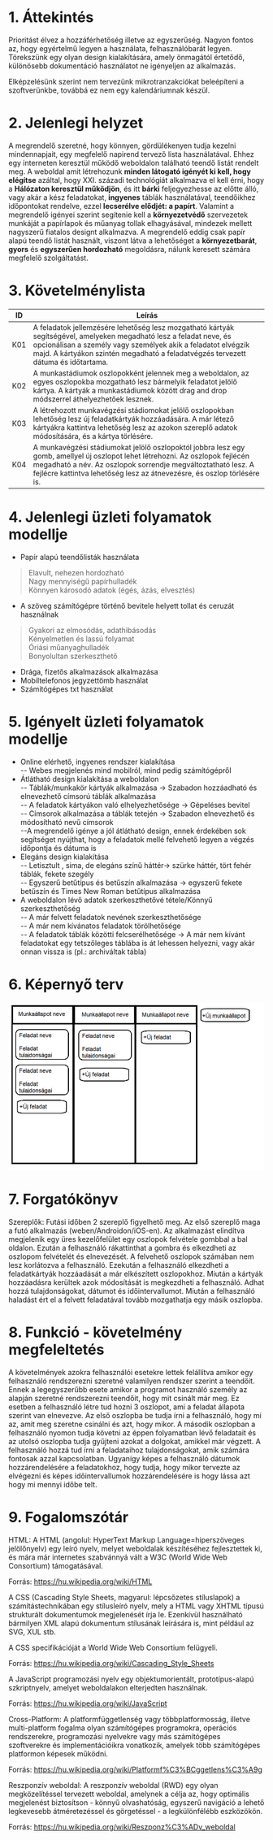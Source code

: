 1\. Áttekintés
==============
Prioritást élvez a hozzáférhetőség illetve az egyszerűség. Nagyon fontos az, hogy egyértelmű legyen a használata, felhasználóbarát legyen.
Törekszünk egy olyan design kialakítására, amely önmagától értetődő, különösebb dokumentáció használatot ne igényeljen az alkalmazás.

Elképzelésünk szerint nem tervezünk mikrotranzakciókat beleépíteni a szoftverünkbe, továbbá ez nem egy kalendáriumnak készül.

2\. Jelenlegi helyzet
=====================
A megrendelő szeretné, hogy könnyen, gördülékenyen tudja kezelni mindennapjait, egy megfelelő napirend tervező lista használatával. Ehhez egy interneten keresztül működő weboldalon található teendő listát rendelt meg. A weboldal amit létrehozunk **minden látogató igényét ki kell, hogy elégítse** azáltal, hogy XXI. századi technológiát alkalmazva el kell érni, hogy a **Hálózaton keresztül működjön**, és itt **bárki** feljegyezhesse az előtte álló, vagy akár a kész feladatokat, **ingyenes** táblák használatával, teendőikhez időpontokat rendelve, ezzel **lecserélve elődjét: a papírt**. Valamint a megrendelő igényei szerint segítenie kell a **környezetvédő** szervezetek munkáját a papírlapok és műanyag tollak elhagyásával, mindezek mellett nagyszerű fiatalos designt alkalmazva.
A megrendelő eddig csak papír alapú teendő listát használt, viszont látva a lehetőséget a **környezetbarát**, **gyors** és **egyszerűen hordozható** megoldásra, nálunk keresett számára megfelelő szolgáltatást.

3\. Követelménylista
====================
| ID | Leírás |
|----| ------ |
|K01| A feladatok jellemzésére lehetőség lesz mozgatható kártyák segítségével, amelyeken megadható lesz a feladat neve, és opcionálisan a személy vagy személyek akik a feladatot elvégzik majd. A kártyákon szintén megadható a feladatvégzés tervezett dátuma és időtartama.|
|K02| A munkastádiumok oszlopokként jelennek meg a weboldalon, az egyes oszlopokba mozgatható lesz bármelyik feladatot jelölő kártya. A kártyák a munkastádiumok között drag and drop módszerrel áthelyezhetőek lesznek. |
|K03| A létrehozott munkavégzési stádiomokat jelölő oszlopokban lehetőség lesz új feladatkártyák hozzáadására. A már létező kártyákra kattintva lehetőség lesz az azokon szereplő adatok módosítására, és a kártya törlésére.|
|K04| A munkavégzési stádiumokat jelölő oszlopoktól jobbra lesz egy gomb, amellyel új oszlopot lehet létrehozni. Az oszlopok fejlécén megadható a név. Az oszlopok sorrendje megváltoztatható lesz. A fejlécre kattintva lehetőség lesz az átnevezésre, és oszlop törlésére is.|
   
   

4\. Jelenlegi üzleti folyamatok modellje
===============================
- Papír alapú teendőlisták használata
> Elavult, nehezen hordozható\
> Nagy mennyiségű papírhulladék\
> Könnyen károsodó adatok (égés, ázás, elvesztés)
- A szöveg számítógépre történő bevitele helyett tollat és ceruzát használnak
> Gyakori az elmosódás, adathibásodás\
> Kényelmetlen és lassú folyamat\
> Óriási műanyaghulladék\
> Bonyolultan szerkeszthető
- Drága, fizetős alkalmazások alkalmazása
- Mobiltelefonos jegyzettömb használat
- Számítógépes txt használat

   
5\. Igényelt üzleti folyamatok modellje
==============================
- Online elérhető, ingyenes rendszer kialakítása\
-- Webes megjelenés mind mobilról, mind pedig számítógépről
- Átlátható design kialakítása a weboldalon\
-- Táblák/munkakör kártyák alkalmazása -> Szabadon hozzáadható és elnevezhető címsorú táblák alkalmazása\
-- A feladatok kártyákon való elhelyezhetősége -> Gépeléses bevitel\
-- Címsorok alkalmazása a táblák tetején -> Szabadon elnevezhető és módosítható nevű címsorok\
--A megrendelő igénye a jól átlátható design, ennek érdekében sok segítséget nyújthat, hogy a feladatok mellé felvehető legyen a végzés időpontja és dátuma is
- Elegáns design kialakítása\
-- Letisztult , sima, de elegáns színű háttér-> szürke háttér, tört fehér táblák, fekete szegély\
-- Egyszerű betűtípus és betűszín alkalmazása -> egyszerű fekete betűszín és Times New Roman betűtípus alkalmazása
- A weboldalon lévő adatok szerkeszthetővé tétele/Könnyű szerkeszthetőség\
-- A már felvett feladatok nevének szerkeszthetősége\
-- A már nem kívánatos feladatok törölhetősége\
-- A feladatok táblák közötti felcserélhetősége -> A már nem kívánt feladatokat egy tetszőleges táblába is át lehessen helyezni, vagy akár onnan vissza is (pl.: archiváltak tábla)

6\. Képernyő terv
=================
![ Képernyőterv kép betöltése sikertelen](./kepernyoterv.png)

7\. Forgatókönyv
================

Szereplők: Futási időben 2 szereplő figyelhető meg. Az első szereplő maga a futó alkalmazás (weben/Androidon/iOS-en). Az alkalmazást elindítva megjelenik egy üres kezelőfelület egy oszlopok felvétele gombbal a bal oldalon. Ezután a felhasználó rákattinthat a gombra és elkezdheti az oszlopom felvételét és elnevezését. A felvehető oszlopok számában nem lesz korlátozva a felhasználó. Ezekután a felhasználó elkezdheti a feladatkártyák hozzáadását a már elkészített oszlopokhoz. Miután a kártyák hozzáadásra kerültek azok módosítását is megkezdheti a felhasználó. Adhat hozzá tulajdonságokat, dátumot és időintervallumot. Miután a felhasználó haladást ért el a felvett feladatával tovább mozgathatja egy másik oszlopba.

8\. Funkció - követelmény megfeleltetés
=======================================

A követelmények azokra felhasználói esetekre lettek felállítva amikor egy felhasználó rendszerezni szeretné valamilyen rendszer szerint a teendőit. Ennek a legegyszerűbb esete amikor a programot használó személy az alapján szeretné rendszerezni teendőit, hogy mit csinált már meg. Ez esetben a felhasználó létre tud hozni 3 oszlopot, ami a feladat állapota szerint van elnevezve. Az első oszlopba be tudja írni a felhasználó, hogy mi az, amit meg szeretne csinálni és azt, hogy mikor. A második oszlopban a felhasználó nyomon tudja követni az éppen folyamatban lévő feladatait és az utolsó oszlopba tudja gyűjteni azokat a dolgokat, amikkel már végzett. A felhasználó hozzá tud írni a feladataihoz tulajdonságokat, amik számára fontosak azzal kapcsolatban. Ugyanígy képes a felhasználó dátumok hozzárendelésére a feladatokhoz, hogy tudja, hogy mikor tervezte az elvégezni és képes időintervallumok hozzárendelésére is hogy lássa azt hogy mi mennyi időbe telt.
   
9\.  Fogalomszótár
===============


HTML: A HTML (angolul: HyperText Markup Language=hiperszöveges jelölőnyelv) egy leíró nyelv, melyet weboldalak készítéséhez fejlesztettek ki, és mára már internetes szabvánnyá vált a W3C (World Wide Web Consortium) támogatásával.

Forrás: https://hu.wikipedia.org/wiki/HTML

A CSS (Cascading Style Sheets, magyarul: lépcsőzetes stíluslapok) a számítástechnikában egy stílusleíró nyelv, mely a HTML vagy XHTML típusú strukturált dokumentumok megjelenését írja le. Ezenkívül használható bármilyen XML alapú dokumentum stílusának leírására is, mint például az SVG, XUL stb.

A CSS specifikációját a World Wide Web Consortium felügyeli.

Forrás: https://hu.wikipedia.org/wiki/Cascading_Style_Sheets

A JavaScript programozási nyelv egy objektumorientált, prototípus-alapú szkriptnyelv, amelyet weboldalakon elterjedten használnak.

Forrás: https://hu.wikipedia.org/wiki/JavaScript

Cross-Platform: A platformfüggetlenség vagy többplatformosság, illetve multi-platform fogalma olyan számítógépes programokra, operációs rendszerekre, programozási nyelvekre vagy más számítógépes szoftverekre és implementációikra vonatkozik, amelyek több számítógépes platformon képesek működni.

Forrás: https://hu.wikipedia.org/wiki/Platformf%C3%BCggetlens%C3%A9g

Reszponzív weboldal: A reszponzív weboldal (RWD) egy olyan megközelítéssel tervezett weboldal, amelynek a célja az, hogy optimális megjelenést biztosítson - könnyű olvashatóság, egyszerű navigáció a lehető legkevesebb átméretezéssel és görgetéssel - a legkülönfélébb eszközökön.

Forrás: https://hu.wikipedia.org/wiki/Reszponz%C3%ADv_weboldal
